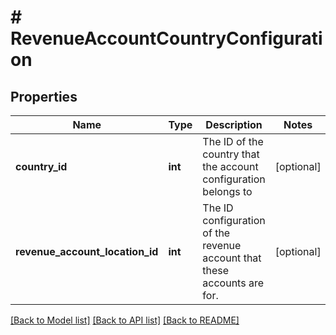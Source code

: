 # # RevenueAccountCountryConfiguration

## Properties

Name | Type | Description | Notes
------------ | ------------- | ------------- | -------------
**country_id** | **int** | The ID of the country that the account configuration belongs to | [optional]
**revenue_account_location_id** | **int** | The ID configuration of the revenue account that these accounts are for. | [optional]

[[Back to Model list]](../../README.md#models) [[Back to API list]](../../README.md#endpoints) [[Back to README]](../../README.md)
